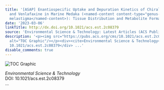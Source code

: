 ```yaml
---
title: '[ASAP] Enantiospecific Uptake and Depuration Kinetics of Chiral Metoprolol
  and Venlafaxine in Marine Medaka (<named-content content-type="genus-species" xlink:type="simple">Oryzias
  melastigma</named-content>): Tissue Distribution and Metabolite Formation'
date: '2023-03-06'
linkTitle: http://dx.doi.org/10.1021/acs.est.2c08379
source: 'Environmental Science & Technology: Latest Articles (ACS Publications)'
description: '<p><img src="https://pubs.acs.org/cms/10.1021/acs.est.2c08379/asset/images/medium/es2c08379_0005.gif"
  alt="TOC Graphic"/></p><div><cite>Environmental Science & Technology</cite></div><div>DOI:
  10.1021/acs.est.2c08379</div> ...'
disable_comments: true
---
```

<p><img src="https://pubs.acs.org/cms/10.1021/acs.est.2c08379/asset/images/medium/es2c08379_0005.gif" alt="TOC Graphic"/></p><div><cite>Environmental Science & Technology</cite></div><div>DOI: 10.1021/acs.est.2c08379</div> ...